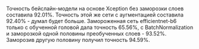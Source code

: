 Точность бейслайн-модели на основе Xception без заморозки слоев составила 92.01%. 
Точность этой же сети с аугментацией составила 92.40% - думал будет больше. 
Замороженная сеть efficientnet-b6 только с обученной головой дала точность 65.56%, 
с BatchNormalization и заморозкой одной половины преобученных слоев - 93.52%. 
Заморозив другую половину получил точность 94.59%.
